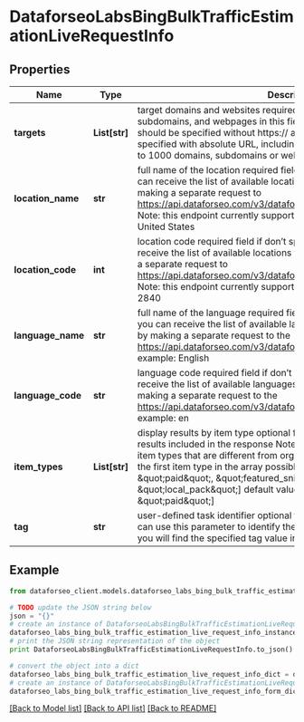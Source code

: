 # DataforseoLabsBingBulkTrafficEstimationLiveRequestInfo


## Properties

Name | Type | Description | Notes
------------ | ------------- | ------------- | -------------
**targets** | **List[str]** | target domains and websites required field you can specify domains, subdomains, and webpages in this field; domains and subdomains should be specified without https:// and www.; pages should be specified with absolute URL, including https:// and www.; you can set up to 1000 domains, subdomains or webpages | [optional] 
**location_name** | **str** | full name of the location required field if don’t specify location_code you can receive the list of available locations with their location_name by making a separate request to https://api.dataforseo.com/v3/dataforseo_labs/locations_and_languages; Note: this endpoint currently supports the US location only; example: United States | [optional] 
**location_code** | **int** | location code required field if don’t specify location_name you can receive the list of available locations with their location_code by making a separate request to https://api.dataforseo.com/v3/dataforseo_labs/locations_and_languages; Note: this endpoint currently supports the US location only; example: 2840 | [optional] 
**language_name** | **str** | full name of the language required field if don’t specify language_code you can receive the list of available languages with their language_name by making a separate request to the https://api.dataforseo.com/v3/dataforseo_labs/locations_and_languages example: English | [optional] 
**language_code** | **str** | language code required field if don’t specify language_name you can receive the list of available languages with their language_code by making a separate request to the https://api.dataforseo.com/v3/dataforseo_labs/locations_and_languages example: en | [optional] 
**item_types** | **List[str]** | display results by item type optional field indicates the type of search results included in the response Note: if the item_types array contains item types that are different from organic, the results will be ordered by the first item type in the array possible values: [\&quot;organic\&quot;, \&quot;paid\&quot;, \&quot;featured_snippet\&quot;, \&quot;local_pack\&quot;] default value: [\&quot;organic\&quot;, \&quot;paid\&quot;] | [optional] 
**tag** | **str** | user-defined task identifier optional field the character limit is 255 you can use this parameter to identify the task and match it with the result you will find the specified tag value in the data object of the response | [optional] 

## Example

```python
from dataforseo_client.models.dataforseo_labs_bing_bulk_traffic_estimation_live_request_info import DataforseoLabsBingBulkTrafficEstimationLiveRequestInfo

# TODO update the JSON string below
json = "{}"
# create an instance of DataforseoLabsBingBulkTrafficEstimationLiveRequestInfo from a JSON string
dataforseo_labs_bing_bulk_traffic_estimation_live_request_info_instance = DataforseoLabsBingBulkTrafficEstimationLiveRequestInfo.from_json(json)
# print the JSON string representation of the object
print DataforseoLabsBingBulkTrafficEstimationLiveRequestInfo.to_json()

# convert the object into a dict
dataforseo_labs_bing_bulk_traffic_estimation_live_request_info_dict = dataforseo_labs_bing_bulk_traffic_estimation_live_request_info_instance.to_dict()
# create an instance of DataforseoLabsBingBulkTrafficEstimationLiveRequestInfo from a dict
dataforseo_labs_bing_bulk_traffic_estimation_live_request_info_form_dict = dataforseo_labs_bing_bulk_traffic_estimation_live_request_info.from_dict(dataforseo_labs_bing_bulk_traffic_estimation_live_request_info_dict)
```
[[Back to Model list]](../README.md#documentation-for-models) [[Back to API list]](../README.md#documentation-for-api-endpoints) [[Back to README]](../README.md)


